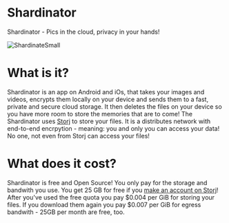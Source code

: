 # Shardinator
Shardinator - Pics in the cloud, privacy in your hands!

![ShardinateSmall](https://github.com/TopperDEL/Shardinator/assets/1833242/d4e5de15-e0f6-43d4-966f-26bacc834700)

# What is it?
Shardinator is an app on Android and iOs, that takes your images and videos, encrypts them locally on your device and sends them to a fast, private and secure cloud storage. It then deletes the files on your device so you have more room to store the memories that are to come!
The Shardinator uses [Storj](https://storj.io) to store your files. It is a distributes network with end-to-end encrpytion - meaning: you and only you can access your data! No one, not even from Storj can access your files!

# What does it cost?
Shardinator is free and Open Source! You only pay for the storage and bandwith you use. You get 25 GB for free if you [make an account on Storj](https://storj.io/signup)! After you've used the free quota you pay $0.004 per GiB for storing your files. If you download them again you pay $0.007 per GiB for egress bandwith - 25GB per month are free, too.
